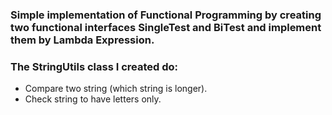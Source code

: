 ### Simple implementation of Functional Programming by creating two functional interfaces SingleTest and BiTest and implement them by Lambda Expression.
### The StringUtils class I created do:
- Compare two string (which string is longer).
- Check string to have letters only.
